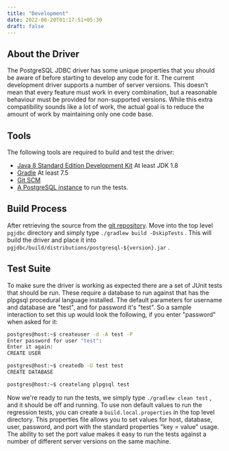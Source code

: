```yaml
---
title: "Development"
date: 2022-06-20T01:17:51+05:30
draft: false
---
```


## About the Driver

The PostgreSQL JDBC driver has some unique properties that you should be aware of before starting to develop any code for it. The current development driver supports a number of server versions.  This doesn't mean that every feature must work in every combination, but a reasonable behaviour must be provided for non-supported versions.  While this extra compatibility sounds like a lot of work, the actual  goal is to reduce the amount of work by maintaining only one code base.

## Tools

The following tools are required to build and test the driver:

* [Java 8 Standard Edition Development Kit](https://java.oracle.com) At least JDK 1.8
* [Gradle](https://gradle.org) At least 7.5
* [Git SCM](https://git-scm.com)
* [A PostgreSQL instance](https://www.postgresql.org) to run the tests.

## Build Process

After retrieving the source from the [git repository](https://github.com/pgjdbc/pgjdbc). Move into the top level `pgjdbc` directory and simply type `./gradlew build -DskipTests` .  This will build the driver and place it into `pgjdbc/build/distributions/postgresql-${version}.jar` .

## Test Suite

To make sure the driver is working as expected there are a set of JUnit tests that should be run.  These require a database to run against that has the plpgsql procedural language installed.  The default parameters for username and database are "test", and for password it's "test". So a sample interaction to set this up would look the following, if you enter "password" when asked for it:

```bash
postgres@host:~$ createuser -d -A test -P
Enter password for user "test":
Enter it again:
CREATE USER

postgres@host:~$ createdb -U test test
CREATE DATABASE

postgres@host:~$ createlang plpgsql test
```

Now we're ready to run the tests, we simply type `./gradlew clean test` , and it should be off and running.  To use non default values to run the regression tests, you can create a `build.local.properties` in the top level directory. This properties file allows you to set values for host, database, user, password, and port with the standard properties "key = value" usage.  The ability to set the port value makes it easy to run the tests against a number of different server versions on the same machine.
